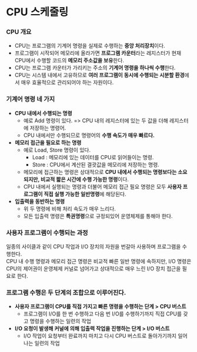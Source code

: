 # CPU 스케줄링

### CPU 개요
- CPU는 프로그램의 기계어 명령을 실제로 수행하는 **중앙 처리장치**이다.  
- 프로그램이 시작되어 메모리에 올라가면 **프로그램 카운터**라는 레지스터가 현재 CPU에서 수행할 코드의 **메모리 주소값을 보유**한다.
- CPU는 프로그램 카운터가 가리키는 주소의 **기계어 명령을 하나씩 수행**한다.
- CPU는 시스템 내에서 고유하므로 **여러 프로그램이 동시에 수행되는 시분할 환경**에서 매우 효율적으로 관리되어야 하는 자원이다.

### 기계어 명령 네 가지
- **CPU 내에서 수행되는 명령**
  - 예로 Add 명령이 있다. => CPU 내의 레지스터에 있는 두 값을 더해 레지스터에 저장하는 명령어.
  - CPU 내에서만 수행되므로 명령어의 **수행 속도가 매우 빠르다.**
- **메모리 접근을 필요로 하는 명령**
  - 예로 Load, Store 명령이 있다.
    - Load : 메모리에 있는 데이터를 CPU로 읽어들이는 명령.
    - Store : CPU에서 계산된 결괏값을 메모리에 저장하는 명령.
  - 메모리에 접근하는 명령은 상대적으로 **CPU 내에서 수행되는 명령보다는 소요되지만, 비교적 짧은 시간에 수행 가능한 명령**이다.
  - CPU 내에서 실행되는 명령과 더불어 메모리 접근 필요 명령은 모두 **사용자 프로그램이 직접 실행 가능한 일반명령**에 해당된다.
- **입출력을 동반하는 명령**
  - 위 두 명령에 비해 처리 속도가 매우 느리다.
  - 모든 입출력 명령은 **특권명령**으로 규정되있어 운영체제를 통해야 한다.

### 사용자 프로그램이 수행되는 과정
일종의 사이클과 같이 CPU 작업과 I/O 장치의 자원을 번갈아 사용하며 프로그램을 수행한다.  
CPU 내 수행 명령과 메모리 접근 명령은 비교적 빠른 일반 명령에 속하지만, I/O 명령은 CPU의 제어권이 운영체제 커널로 넘어가고 상대적으로 매우 느린 I/O 장치 접근을 필요로 한다.  

### 프로그램 수행은 두 단계의 조합으로 이루어진다.
- **사용자 프로그램이 CPU를 직접 가지고 빠른 명령을 수행하는 단계 > CPU 버스트**
  - 프로그램이 I/O를 한 번 수행하고 다음 번 I/O를 수행하기까지 직접 CPU를 갖고 명령을 수행하는 일련의 작업
- **I/O 요청이 발생해 커널에 의해 입출력 작업을 진행하는 단계 > I/O 버스트**
  - I/O 작업이 요청부터 완료까지 마치고 다시 CPU 버스트로 돌아가기까지 일어나는 일련의 작업
